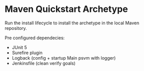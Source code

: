 # Maven Quickstart Archetype

Run the install lifecycle to install the archetype in the local Maven repository.

Pre configured dependecies:

- JUnit 5
- Surefire plugin
- Logback (config + startup Main psvm with logger)
- Jenkinsfile (clean verify goals)
